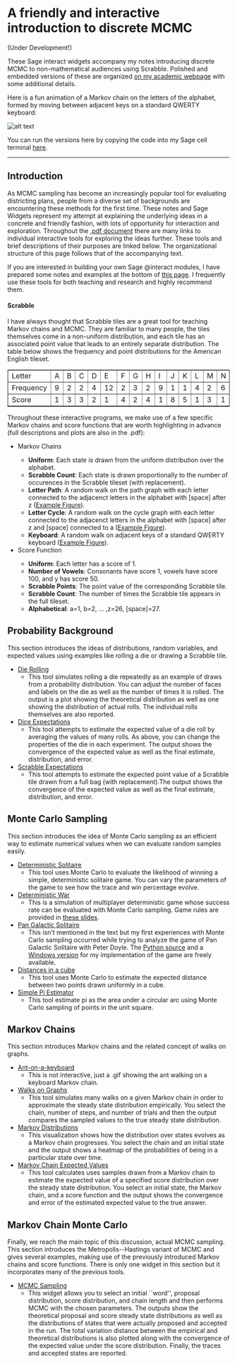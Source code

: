 # A friendly and interactive introduction to discrete MCMC
(Under Development!)

These Sage interact widgets accompany my notes introducing discrete MCMC to non-mathematical audiences using Scrabble. Polished and embedded versions of these are organized <a href="https://people.csail.mit.edu/ddeford/mcmc_intro.php">on my academic webpage</a> with some additional details. 

Here is a fun animation of a Markov chain on the letters of the alphabet, formed by moving between adjacent keys on a standard QWERTY keyboard:

![alt text](https://github.com/drdeford/MCMC_Intro/blob/master/keyboard_walk.gif "Ant walking on a Keyboard")

You can run the versions here by copying the code into my Sage cell terminal <a href="https://people.csail.mit.edu/ddeford/sage_cell.html">here</a>.

***

<h2>Introduction</h2>
<p>As MCMC sampling has become an increasingly popular tool for evaluating districting plans, people from a diverse set of backgrounds are encountering these methods for the first time. These notes 
and Sage Widgets represent my attempt at explaining the underlying ideas in a concrete and friendly fashion, with lots of opportunity for interaction and exploration. Throughout the <a href="https://people.csail.mit.edu/ddeford/MCMC_Intro.pdf">
.pdf document</a>
there are many links to individual interactive tools for exploring the ideas further. These tools and brief descriptions of their purposes are linked below. The organizational structure of 
this page follows that of the accompanying text. </p>
<p>

If you are interested in building your own Sage @interact modules, I have prepared some notes and examples at the bottom of <a href="https://people.csail.mit.edu/ddeford/ethics.php"> this page</a>. I frequently use these tools
for both teaching and research and highly recommend them.
</p>

<h4> Scrabble </h4> 
<p>
I have always thought that Scrabble tiles are a great tool for teaching Markov chains and MCMC. They are familiar to many people, the tiles themselves come in a non-uniform distribution, and each
tile has an associated point value that leads to an entirely separate distribution. The table below shows the frequency and point distributions for the American English tileset. </p>


<table border="1" cellpadding="5" cellspacing="5">
<tr><td>Letter </td>  <td> A</td><td>B</td><td>C</td><td>D</td><td>E</td><td>F</td><td>G</td><td>H</td><td>I</td><td>J</td><td>K</td><td>L</td><td>M</td><td>N </td><td>O</td><td>P</td><td>Q</td><td>R</td><td>S</td><td>T</td><td>U</td><td>V</td><td>W</td><td>X</td><td>Y</td><td>Z</td><td> </td></tr>
     
 <tr><td>     Frequency</td>  <td> 9</td><td>2</td><td>2</td><td>4</td><td>12</td><td>2</td><td>3</td><td>2</td><td>9</td><td>1</td><td>1</td><td>4</td><td>2</td><td>6 </td><td>8</td><td>2</td><td>1</td><td>6</td><td>4</td><td>6</td><td>4</td><td>2</td><td>2</td><td>1</td><td>2</td><td>1</td><td>2</td></tr>
     
<tr><td>	 Score </td>   <td> 1</td><td>3</td><td>3</td><td>2</td><td>1</td><td>4</td><td>2</td><td>4</td><td>1</td><td>8</td><td>5</td><td>1</td><td>3</td><td>1 </td><td> 1</td><td>3</td><td>10</td><td>1</td><td>1</td><td>1</td><td>1</td><td>4</td><td>4</td><td>8</td><td>4</td><td>10</td><td>0</td></tr>
</table>

<p> Throughout these interactive programs, we make use of a few specific Markov chains and score functions that are worth highlighting in advance (full descriptions and plots are also in the .pdf):</p>
<ul>
<li> Markov Chains</li>
<ul>
<li> <b>Uniform</b>: Each state is drawn from the uniform distribution over the alphabet.  </li>
<li> <b>Scrabble Count</b>: Each state is drawn proportionally to the number of occurences in the Scrabble tileset (with replacement). </li>
<li> <b>Letter Path</b>: A random walk on the path graph with each letter connected to the adjacenct letters in the alphabet with [space] after z (<a href="https://github.com/drdeford/MCMC_Intro/blob/master/alpha_path.png">Example Figure</a>).</li>
<li> <b>Letter Cycle</b>: A random walk on the cycle  graph with each letter connected to the adjacenct letters in the alphabet with [space] after z and [space] connected to a (<a href="https://github.com/drdeford/MCMC_Intro/blob/master/alpha_cycle.png">Example Figure</a>). </li>
<li> <b>Keyboard</b>: A random walk on adjacent keys of a standard QWERTY keyboard (<a href="https://github.com/drdeford/MCMC_Intro/blob/master/keyboard_walk.gif">Example Figure</a>).  </li>
</ul>
<li>Score Function</li>
<ul>
<li> <b>Uniform</b>: Each letter has a score of 1.  </li>
<li> <b>Number of Vowels</b>: Consonants have score 1, vowels have score 100, and y has score 50. </li>
<li> <b>Scrabble Points</b>: The point value of the corresponding Scrabble tile. </li>
<li> <b>Scrabble Count</b>: The number of times the Scrabble tile appears in the full tileset. </li>
<li> <b>Alphabetical</b>: a=1, b=2, ... ,z=26, [space]=27. </li>
</ul>

</ul>
<h2>Probability Background</h2>
This section introduces the ideas of distributions, random variables, and expected values using examples like rolling a die or drawing a Scrabble tile.

<ul>
<li> <a href="https://people.csail.mit.edu/ddeford/die_rolling.html">Die Rolling</a>
<ul>
<li> This tool simulates rolling a die repeatedly as an example of draws from a probability distribution. You can adjust the number of faces and labels on the die as well as the number
of times it is rolled. The output is a plot showing the theoretical distribution as well as one showing the distribution of actual rolls. The individual rolls themselves are also reported.  </li>
</ul>
 </li>

<li> <a href="https://people.csail.mit.edu/ddeford/die_expected.html">Dice Expectations</a>
<ul>
<li> This tool attempts to estimate the expected value of a die roll by averaging the values of many rolls. As above, you can change the properties of the die in each experiment. The output 
shows the convergence of the expected value as well as the final estimate, distribution, and error. </li>
</ul>
</li>


<li> <a href="https://people.csail.mit.edu/ddeford/scrabble_expected.html">Scrabble Expectations</a>
<ul>
<li> This tool attempts to estimate the expected point value of a Scrabble tile drawn from a full bag (with replacement).The output 
shows the convergence of the expected value as well as the final estimate, distribution, and error.  </li>
</ul>
</li>


</ul>

<h2>Monte Carlo Sampling</h2>
This section introduces the idea of Monte Carlo sampling as an efficient way to estimate numerical values when we can evaluate random samples easily. 
<ul>

<li> <a href="https://people.csail.mit.edu/ddeford/solitaire.html">Deterministic Solitaire</a>
<ul>
<li> This tool uses Monte Carlo to evaluate the likelihood of winning a simple, deterministic solitaire game. You can vary the parameters of the game to see how the trace and win percentage evolve.   </li>
</ul>
</li>


<li> <a href="https://people.csail.mit.edu/ddeford/war.html">Deterministic War</a>
<ul>
<li> This is a simulation of multiplayer deterministic game whose success rate can be evaluated with Monte Carlo sampling. Game rules are provided in <a href="http://people.csail.mit.edu/ddeford/Intro_MCMC.pdf">these slides</a>.  </li>
</ul>
</li>


<li> <a href="https://math.dartmouth.edu/~doyle/docs/four/four.pdf">Pan Galactic Solitaire</a>
<ul>
<li> This isn't mentioned in the text but my first experiences with Monte Carlo sampling occurred while trying to analyze the game of Pan Galactic Solitaire with Peter Doyle. 
The <a href="PGS1.zip"> Python source</a> and a <a href="PGS_32bit.zip">Windows version</a> for my implementation of the game are freely available.   </li>
</ul>
</li>


<li> <a href="https://people.csail.mit.edu/ddeford/cube_dist.html">Distances in a cube</a>
<ul>
<li> This tool uses Monte Carlo to estimate the expected distance between two points drawn uniformly in a cube.  </li>
</ul>
</li>


<li> <a href="https://people.csail.mit.edu/ddeford/pi_simple.html">Simple Pi Estimator</a>
<ul>
<li> This tool estimate pi as the area under a circular arc using Monte Carlo sampling of points in the unit square.  </li>
</ul>
</li>



</ul>


<h2>Markov Chains</h2>
This section introduces Markov chains and the related concept of walks on graphs. 

<ul>
<li> <a href="https://github.com/drdeford/MCMC_Intro/blob/master/keyboard_walk.gif">Ant-on-a-keyboard</a>
<ul>
<li> This is not interactive, just a .gif showing the ant walking on a keyboard Markov chain.  </li>
</ul>
</li>


<li> <a href="https://people.csail.mit.edu/ddeford/graph_sampling.html">Walks on Graphs</a>
<ul>
<li> This tool simulates many walks on a given Markov chain in order to approximate the steady state distribution empirically. You select the chain, number of steps, and number of trials and 
then the output compares the sampled values to the true steady state distribution. </li>
</ul>
</li>

<li> <a href="https://people.csail.mit.edu/ddeford/walk_distributions.html">Markov Distributions</a>
<ul>
<li>   This visualization shows how the distribution over states evolves as a Markov chain progresses. You select the chain and an initial state and the output shows a heatmap of the probabilities
of being in a particular state over time. </li>
</ul>
</li>

<li> <a href="https://people.csail.mit.edu/ddeford/mc_ev.html">Markov Chain Expected Values</a>
<ul>
<li>  This tool calculates uses samples drawn from a Markov chain to estimate the expected value
of a specified score distribution over the steady state distribution. You select an initial state, the Markov chain, and a score function and the output shows the convergence and error of
the estimated expected value to the true answer. </li>
</ul>
</li>

</ul>

<h2>Markov Chain Monte Carlo</h2>

Finally, we reach the main topic of this discussion, actual MCMC sampling. This section introduces the Metropolis--Hastings variant of MCMC and gives several examples, making use of the 
previously introduced Markov chains and score functions.  There is only one widget in this section but it incorporates many of the previous tools. 
<ul> 
<li> <a href="https://people.csail.mit.edu/ddeford/mcmc_letter.html">MCMC Sampling</a>
<ul><li> This widget allows you to select an initial ``word'', proposal distribution, score distribution, and chain length and then performs MCMC with the chosen parameters. The outputs 
show the theoretical proposal and score steady state distributions as well as the distributions of states that were actually proposed and accepted in the run. The total variation distance
between the empirical and theoretical distributions is also plotted along with the convergence of the expected value under the score distribution. Finally, the traces and accepted states are
reported.  </li> </ul> </li>
</ul>
